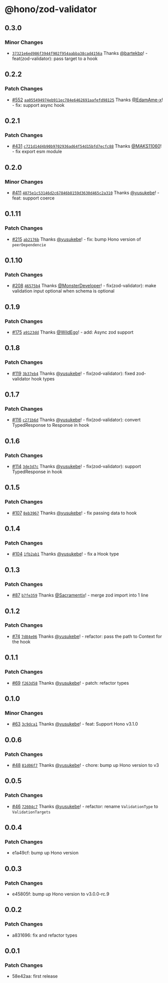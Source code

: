 # @hono/zod-validator

## 0.3.0

### Minor Changes

- [`37321e6ed986f3944f902f954aabba38cad4156a`](https://github.com/honojs/middleware/commit/37321e6ed986f3944f902f954aabba38cad4156a) Thanks [@bartekbp](https://github.com/bartekbp)! - feat(zod-validator): pass target to a hook

## 0.2.2

### Patch Changes

- [#552](https://github.com/honojs/middleware/pull/552) [`aa055494974eb911ec784e6462691aafefd98125`](https://github.com/honojs/middleware/commit/aa055494974eb911ec784e6462691aafefd98125) Thanks [@EdamAme-x](https://github.com/EdamAme-x)! - fix: support async hook

## 0.2.1

### Patch Changes

- [#431](https://github.com/honojs/middleware/pull/431) [`c721d14d4b90b9702936ad64f54d15bfd7ecfc88`](https://github.com/honojs/middleware/commit/c721d14d4b90b9702936ad64f54d15bfd7ecfc88) Thanks [@MAKS11060](https://github.com/MAKS11060)! - fix export esm module

## 0.2.0

### Minor Changes

- [#411](https://github.com/honojs/middleware/pull/411) [`4875e1c53146d2c67846b8159d3630d465c2a310`](https://github.com/honojs/middleware/commit/4875e1c53146d2c67846b8159d3630d465c2a310) Thanks [@yusukebe](https://github.com/yusukebe)! - feat: support coerce

## 0.1.11

### Patch Changes

- [#215](https://github.com/honojs/middleware/pull/215) [`ab2176b`](https://github.com/honojs/middleware/commit/ab2176bf6ef6cf93b6b4ee67d9614fd83e8d3fb0) Thanks [@yusukebe](https://github.com/yusukebe)! - fix: bump Hono version of `peerDependencie`

## 0.1.10

### Patch Changes

- [#208](https://github.com/honojs/middleware/pull/208) [`46575b4`](https://github.com/honojs/middleware/commit/46575b4395011f4fdf8cd1dcf87f4a662e342cbe) Thanks [@MonsterDeveloper](https://github.com/MonsterDeveloper)! - fix(zod-validator): make validation input optional when schema is optional

## 0.1.9

### Patch Changes

- [#175](https://github.com/honojs/middleware/pull/175) [`a9123dd`](https://github.com/honojs/middleware/commit/a9123dd9e3e90d4d73f495d6b407ebacf9ea0ad8) Thanks [@WildEgo](https://github.com/WildEgo)! - add: Async zod support

## 0.1.8

### Patch Changes

- [#119](https://github.com/honojs/middleware/pull/119) [`3b37eb4`](https://github.com/honojs/middleware/commit/3b37eb4aefb22f6e7711c390f94b022eaa3695cf) Thanks [@yusukebe](https://github.com/yusukebe)! - fix(zod-validator): fixed zod-validator hook types

## 0.1.7

### Patch Changes

- [#116](https://github.com/honojs/middleware/pull/116) [`c271b6d`](https://github.com/honojs/middleware/commit/c271b6d502f1b9e193beb897ff561e08e3877ce5) Thanks [@yusukebe](https://github.com/yusukebe)! - fix(zod-validator): convert TypedResponse to Response in hook

## 0.1.6

### Patch Changes

- [#114](https://github.com/honojs/middleware/pull/114) [`3de3d7c`](https://github.com/honojs/middleware/commit/3de3d7cd1bfc064f4f2c38da35f46da4998dac35) Thanks [@yusukebe](https://github.com/yusukebe)! - fix(zod-validator): support TypedResponse in hook

## 0.1.5

### Patch Changes

- [#107](https://github.com/honojs/middleware/pull/107) [`8eb3967`](https://github.com/honojs/middleware/commit/8eb3967477fce4ccbaf995e811b6d6a014c2e052) Thanks [@yusukebe](https://github.com/yusukebe)! - fix passing data to hook

## 0.1.4

### Patch Changes

- [#104](https://github.com/honojs/middleware/pull/104) [`1fb2ab1`](https://github.com/honojs/middleware/commit/1fb2ab1dad5e1f7c4071e33af342a08690832054) Thanks [@yusukebe](https://github.com/yusukebe)! - fix a Hook type

## 0.1.3

### Patch Changes

- [#87](https://github.com/honojs/middleware/pull/87) [`b7fe359`](https://github.com/honojs/middleware/commit/b7fe359dbc63b493d275df09f00c676de80b3f11) Thanks [@Sacramentix](https://github.com/Sacramentix)! - merge zod import into 1 line

## 0.1.2

### Patch Changes

- [#74](https://github.com/honojs/middleware/pull/74) [`7d84e06`](https://github.com/honojs/middleware/commit/7d84e069431ad15ecfb86c953b940c3bb99a2a96) Thanks [@yusukebe](https://github.com/yusukebe)! - refactor: pass the path to Context for the hook

## 0.1.1

### Patch Changes

- [#69](https://github.com/honojs/middleware/pull/69) [`f263d58`](https://github.com/honojs/middleware/commit/f263d58c8734c09c622fd3e7734fa6bba1a6b706) Thanks [@yusukebe](https://github.com/yusukebe)! - patch: refactor types

## 0.1.0

### Minor Changes

- [#63](https://github.com/honojs/middleware/pull/63) [`3c9dca1`](https://github.com/honojs/middleware/commit/3c9dca1c2d1cb0bff34dfdbedfc4e0a502dafd98) Thanks [@yusukebe](https://github.com/yusukebe)! - feat: Support Hono v3.1.0

## 0.0.6

### Patch Changes

- [#48](https://github.com/honojs/middleware/pull/48) [`81d06f7`](https://github.com/honojs/middleware/commit/81d06f7c9c2fef680f757d3bb25b2d40607d5ce8) Thanks [@yusukebe](https://github.com/yusukebe)! - chore: bump up Hono version to v3

## 0.0.5

### Patch Changes

- [#46](https://github.com/honojs/middleware/pull/46) [`72604c7`](https://github.com/honojs/middleware/commit/72604c74dafffeebf360e35f2fc03d94385214ab) Thanks [@yusukebe](https://github.com/yusukebe)! - refactor: rename `ValidationType` to `ValidationTargets`

## 0.0.4

### Patch Changes

- e1a49cf: bump up Hono version

## 0.0.3

### Patch Changes

- e45805f: bump up Hono version to v3.0.0-rc.9

## 0.0.2

### Patch Changes

- a831696: fix and refactor types

## 0.0.1

### Patch Changes

- 58e42aa: first release
